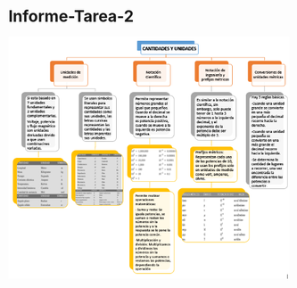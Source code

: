 # Informe-Tarea-2
![alt text](https://github.com/adtumbaco1/Informe-Tarea-1/blob/main/Teoria%20Cap%201.PNG)<br /><br />
